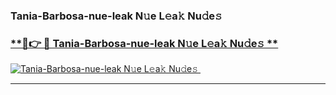 ### Tania-Barbosa-nue-leak N𝚞e L𝚎a𝚔 Nu𝚍e𝚜   

### [ **🔗👉 🔴 Tania-Barbosa-nue-leak N𝚞e L𝚎a𝚔 Nu𝚍e𝚜 **](https://taap.it/xNRuk4)  

[![Tania-Barbosa-nue-leak N𝚞e L𝚎a𝚔 Nu𝚍e𝚜 ](https://i.imgur.com/0qMVB7G.gif)](https://taap.it/xNRuk4)  

___  
